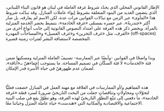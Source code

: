 الإطار القانوني المحلي الذي يحدّد شروط غرفة العاملة في لبنان هو قانون البناء اللبناني، الذي يتضمن العديد من البنود المتعلقة بشروط إيواء عاملات المنازل. وقد تبدّلت شروط هذا «المأوى» عبر الزمن مع تبدّلات القوانين مرات عدة، لكن الاسم لم يفارقه، بل صار أكثر «جندريةً»، عبر حصره بمسمّى «غرفة الخادمة»، بتنميط يحصر الخدمة المنزلية بالمرأة. ويحضر ذكر هذه الغرفة على امتداد النصوص القانونية إلى جانب أنواعٍ أخرى من الغرف، مثل «غرف التخزين» و«غرف الغسيل» و«المساحات المهدرة» (off-spaces) المخصصة لاستضافة البشر لفترات زمنية قصيرة.

<br>

وبدا واضحًا في القوانين -وأيضًا عبر الممارسة- تصنيفُ العاملة المنزلية ومسكنِها ضمن فئة «الخدمات» لا فئة السكّان في تصميم المساحة، ما يستوجب إخفاءهنّ بـ«أناقة»، لضمان عدم ظهورهنّ في حياة الأُسرة قدر الإمكان.

<br>

هذه المفاهيم و/أو الممارسات في العلاقة مع مهنة العمل في المنازل خضعت فعليًّا لتحوّلاتٍ ومحاولاتٍ وتناقضاتٍ جعلت من البحث التاريخيّ ضرورةً لسرد قصّة «غرفة الخادمة»، ما دفعني إلى تتبّع التطوّر التاريخيّ لهذه الغرفة، وهو تطوّرٌ يقع في صلب البنية الاجتماعية والاقتصادية والمكانية التي «هندست» حياة عاملة المنزل وحياتنا معًا.
